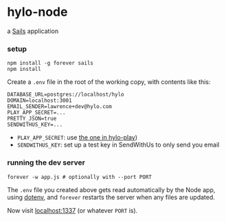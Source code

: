 # hylo-node

a [Sails](http://sailsjs.org) application

### setup

```shell
npm install -g forever sails
npm install
```

Create a `.env` file in the root of the working copy, with contents like this:
```
DATABASE_URL=postgres://localhost/hylo
DOMAIN=localhost:3001
EMAIL_SENDER=lawrence+dev@hylo.com
PLAY_APP_SECRET=...
PRETTY_JSON=true
SENDWITHUS_KEY=...
```
* `PLAY_APP_SECRET`: use [the one in hylo-play](https://github.com/Hylozoic/hylo-play/blob/master/conf/application.conf))
* `SENDWITHUS_KEY`: set up a test key in SendWithUs to only send you email

### running the dev server

```shell
forever -w app.js # optionally with --port PORT
```

The `.env` file you created above gets read automatically by the Node app, using [dotenv](http://www.npmjs.org/package/dotenv), and `forever` restarts the server when any files are updated. 

Now visit [localhost:1337](http://localhost:1337) (or whatever `PORT` is).
